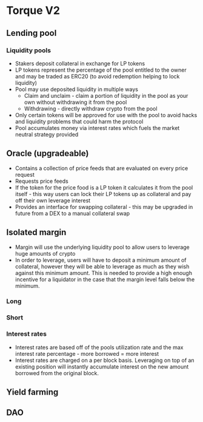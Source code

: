 # Torque V2

## Lending pool

### Liquidity pools

-   Stakers deposit collateral in exchange for LP tokens
-   LP tokens represent the percentage of the pool entitled to the owner and may be traded as ERC20 (to avoid redemption helping to lock liquidity)
-   Pool may use deposited liquidity in multiple ways
    -   Claim and unclaim - claim a portion of liquidity in the pool as your own without withdrawing it from the pool
    -   Withdrawing - directly withdraw crypto from the pool
-   Only certain tokens will be approved for use with the pool to avoid hacks and liquidity problems that could harm the protocol
-   Pool accumulates money via interest rates which fuels the market neutral strategy provided

## Oracle (upgradeable)

-   Contains a collection of price feeds that are evaluated on every price request
-   Requests price feeds
-   If the token for the price food is a LP token it calculates it from the pool itself - this way users can lock their LP tokens up as collateral and pay off their own leverage interest
-   Provides an interface for swapping collateral - this may be upgraded in future from a DEX to a manual collateral swap

## Isolated margin

-   Margin will use the underlying liquidity pool to allow users to leverage huge amounts of crypto
-   In order to leverage, users will have to deposit a minimum amount of collateral, however they will be able to leverage as much as they wish against this minimum amount. This is needed to provide a high enough incentive for a liquidator in the case that the margin level falls below the minimum.

### Long

### Short

### Interest rates

-   Interest rates are based off of the pools utilization rate and the max interest rate percentage - more borrowed = more interest
-   Interest rates are charged on a per block basis. Leveraging on top of an existing position will instantly accumulate interest on the new amount borrowed from the original block.

## Yield farming

## DAO
